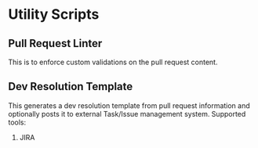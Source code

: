 # Utility Scripts

## Pull Request Linter

This is to enforce custom validations on the pull request content.

## Dev Resolution Template 

This generates a dev resolution template from pull request information and optionally posts it to external Task/Issue management system. Supported tools:
1. JIRA
